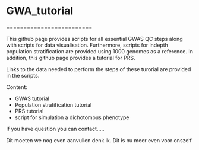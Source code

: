 # GWA_tutorial
=========================

This github page provides scripts for all essential GWAS QC steps along with scripts for data visualisation. Furthermore, scripts for indepth population stratification are provided using 1000 genomes as a reference. In addition, this github page provides a tutorial for PRS.

Links to the data needed to perform the steps of these turorial are provided in the scripts.

Content:
- GWAS tutorial
- Population stratification tutorial
- PRS tutorial
- script for simulation a dichotomous phenotype

If you have question you can contact.....


Dit moeten we nog even aanvullen denk ik. Dit is nu meer even voor onszelf
